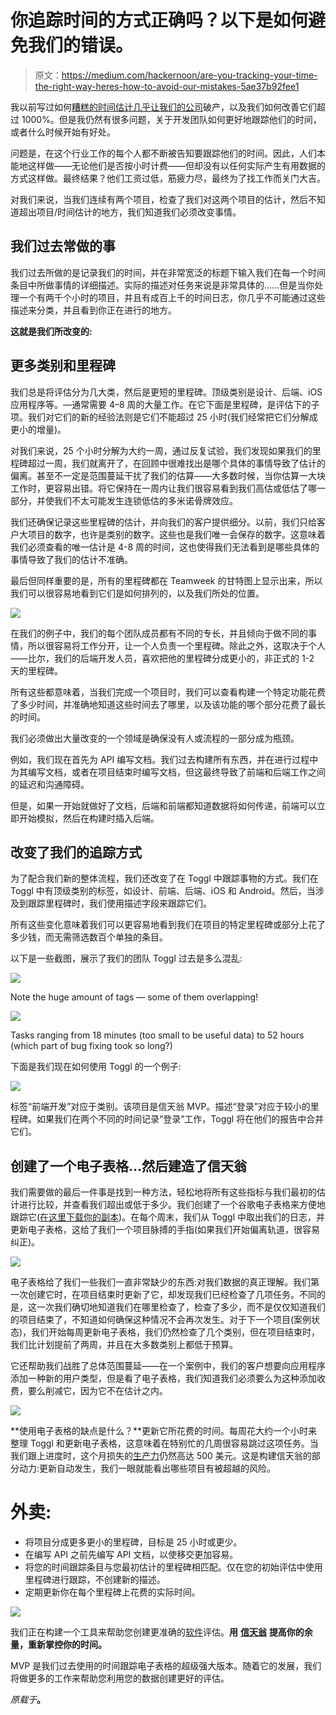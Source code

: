 # 你追踪时间的方式正确吗？以下是如何避免我们的错误。

> 原文：<https://medium.com/hackernoon/are-you-tracking-your-time-the-right-way-heres-how-to-avoid-our-mistakes-5ae37b92fee1>

我以前写过如何[糟糕的时间估计几乎让我们的公司](https://hackernoon.com/how-we-improved-our-engineering-estimates-by-1082-4f31d3063a28)破产，以及我们如何改善它们超过 1000%。但是我仍然有很多问题，关于开发团队如何更好地跟踪他们的时间，或者什么时候开始有好处。

问题是，在这个行业工作的每个人都不断被告知要跟踪他们的时间。因此，人们本能地这样做——无论他们是否按小时计费——但却没有以任何实际产生有用数据的方式这样做。最终结果？他们工资过低，筋疲力尽，最终为了找工作而关门大吉。

对我们来说，当我们连续有两个项目，检查了我们对这两个项目的估计，然后不知道超出项目/时间估计的地方，我们知道我们必须改变事情。

## 我们过去常做的事

我们过去所做的是记录我们的时间，并在非常宽泛的标题下输入我们在每一个时间条目中所做事情的详细描述。实际的描述对任务来说是非常具体的……但是当你处理一个有两千个小时的项目，并且有成百上千的时间日志，你几乎不可能通过这些描述来分类，并且看到你正在进行的地方。

**这就是我们所改变的:**

## 更多类别和里程碑

我们总是将评估分为几大类，然后是更短的里程碑。顶级类别是设计、后端、iOS 应用程序等。—通常需要 4–8 周的大量工作。在它下面是里程碑，是评估下的子项。我们对它们的新的经验法则是它们不能超过 25 小时(我们经常把它们分解成更小的增量)。

对我们来说，25 个小时分解为大约一周，通过反复试验，我们发现如果我们的里程碑超过一周，我们就离开了，在回顾中很难找出是哪个具体的事情导致了估计的偏离。甚至不一定是范围蔓延干扰了我们的估算——大多数时候，当你估算一大块工作时，更容易出错。将它保持在一周内让我们很容易看到我们高估或低估了哪一部分，并使我们不太可能发生连锁低估的多米诺骨牌效应。

我们还确保记录这些里程碑的估计，并向我们的客户提供细分。以前，我们只给客户大项目的数字，也许是类别的数字。这些也是我们唯一会保存的数字。这意味着我们必须查看的唯一估计是 4-8 周的时间，这也使得我们无法看到是哪些具体的事情导致了我们的估计不准确。

最后但同样重要的是，所有的里程碑都在 Teamweek 的甘特图上显示出来，所以我们可以很容易地看到它们是如何排列的，以及我们所处的位置。

![](img/dd565218d84da462c10c3612de573f69.png)

在我们的例子中，我们的每个团队成员都有不同的专长，并且倾向于做不同的事情，所以很容易将工作分开，让一个人负责一个里程碑。除此之外，这取决于个人——比尔，我们的后端开发人员，喜欢把他的里程碑分成更小的，非正式的 1-2 天的里程碑。

所有这些都意味着，当我们完成一个项目时，我们可以查看构建一个特定功能花费了多少时间，并准确地知道这些时间去了哪里，以及该功能的哪个部分花费了最长的时间。

我们必须做出大量改变的一个领域是确保没有人或流程的一部分成为瓶颈。

例如，我们现在首先为 API 编写文档。我们过去构建所有东西，并在进行过程中为其编写文档，或者在项目结束时编写文档，但这最终导致了前端和后端工作之间的延迟和沟通障碍。

但是，如果一开始就做好了文档，后端和前端都知道数据将如何传递，前端可以立即开始模拟，然后在构建时插入后端。

## 改变了我们的追踪方式

为了配合我们新的整体流程，我们还改变了在 Toggl 中跟踪事物的方式。我们在 Toggl 中有顶级类别的标签，如设计、前端、后端、iOS 和 Android。然后，当涉及到跟踪里程碑时，我们使用描述字段来跟踪它们。

所有这些变化意味着我们可以更容易地看到我们在项目的特定里程碑或部分上花了多少钱，而无需筛选数百个单独的条目。

以下是一些截图，展示了我们的团队 Toggl 过去是多么混乱:

![](img/d70af6c84650c15c072b768befc42beb.png)

Note the huge amount of tags — some of them overlapping!

![](img/70d5658b6949f3e82615349ea7ea1a56.png)

Tasks ranging from 18 minutes (too small to be useful data) to 52 hours (which part of bug fixing took so long?)

下面是我们现在如何使用 Toggl 的一个例子:

![](img/95abbebda3bafc04359530946f1119f4.png)

标签“前端开发”对应于类别。该项目是信天翁 MVP。描述“登录”对应于较小的里程碑。如果我们在两个不同的时间记录“登录”工作，Toggl 将在他们的报告中合并它们。

## 创建了一个电子表格…然后建造了信天翁

我们需要做的最后一件事是找到一种方法，轻松地将所有这些指标与我们最初的估计进行比较，并查看我们超出或低于多少。我们创建了一个谷歌电子表格来方便地跟踪它([在这里下载你的副本](https://docs.google.com/spreadsheets/d/1OQjiHEbahS1UM_Fgnt5gXevZHTTtP2FqjNATjSYl610/edit?usp=sharing))。在每个周末，我们从 Toggl 中取出我们的日志，并更新电子表格，这给了我们一个项目脉搏的手指(如果我们开始偏离轨道，很容易纠正)。

![](img/302e7f958f478fa85090741aef52d6b0.png)

电子表格给了我们一些我们一直非常缺少的东西:对我们数据的真正理解。我们第一次创建它时，在项目结束时更新了它，却发现我们已经检查了几项任务。不同的是，这一次我们确切地知道我们在哪里检查了，检查了多少，而不是仅仅知道我们的项目结束了，不知道如何确保这种情况不会再次发生。对于下一个项目(案例状态)，我们开始每周更新电子表格，我们仍然检查了几个类别，但在项目结束时，我们比计划提前了两周，并且在大多数类别上都低于预算。

它还帮助我们战胜了总体范围蔓延——在一个案例中，我们的客户想要向应用程序添加一种新的用户类型，但是看了电子表格，我们知道我们必须要么为这种添加收费，要么削减它，因为它不在估计之内。

![](img/f0ea93724619e631fe3582dd6b4c905f.png)

**使用电子表格的缺点是什么？**更新它所花费的时间。每周花大约一个小时来整理 Toggl 和更新电子表格，这意味着在特别忙的几周很容易跳过这项任务。当我们跟上进度时，这个月损失的[生产力](https://hackernoon.com/tagged/productivity)仍然高达 500 美元。这是构建信天翁的部分动力:更新自动发生，我们一眼就能看出哪些项目有被超越的风险。

# 外卖:

*   将项目分成更多更小的里程碑，目标是 25 小时或更少。
*   在编写 API 之前先编写 API 文档，以使移交更加容易。
*   将您的时间跟踪条目与您最初估计的里程碑相匹配。仅在您的初始评估中使用里程碑进行跟踪，不创建新的描述。
*   定期更新你在每个里程碑上花费的实际时间。

![](img/1efda79a4dbf29c6fc7b4c66b31376d5.png)

我们正在构建一个工具来帮助您创建更准确的[软件](https://hackernoon.com/tagged/software)评估。**用** [**信天翁**](http://getalbatross.com/) **提高你的余量，重新掌控你的时间。**

MVP 是我们过去使用的时间跟踪电子表格的超级强大版本。随着它的发展，我们将做更多的工作来帮助您利用您的数据创建更好的评估。

*原载于*[](http://getalbatross.com/time-tracking-worthwhile.html)**。**
